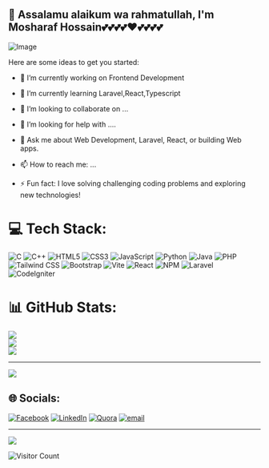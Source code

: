 ## 👋 Assalamu alaikum wa rahmatullah, I'm Mosharaf Hossain💕💕💕💕❤️💕💕💕💕


![Image](https://github.com/user-attachments/assets/2c05143d-6896-4991-bef5-546d7341421d)



Here are some ideas to get you started:

- 🔭 I’m currently working on Frontend Development
- 🌱 I’m currently learning Laravel,React,Typescript
- 👯 I’m looking to collaborate on ...
- 🤔 I’m looking for help with ....
- 💬 Ask me about Web Development, Laravel, React, or building Web apps.
- 📫 How to reach me: ...

- ⚡ Fun fact: I love solving challenging coding problems and exploring new technologies!
  

# 💻 Tech Stack:

![C](https://img.shields.io/badge/c-%2300599C.svg?style=for-the-badge&logo=c&logoColor=white) ![C++](https://img.shields.io/badge/c++-%2300599C.svg?style=for-the-badge&logo=c%2B%2B&logoColor=white) ![HTML5](https://img.shields.io/badge/html5-%23E34F26.svg?style=for-the-badge&logo=html5&logoColor=white)  ![CSS3](https://img.shields.io/badge/css3-%231572B6.svg?style=for-the-badge&logo=css3&logoColor=white)  ![JavaScript](https://img.shields.io/badge/javascript-%23323330.svg?style=for-the-badge&logo=javascript&logoColor=%23F7DF1E)  ![Python](https://img.shields.io/badge/python-3670A0?style=for-the-badge&logo=python&logoColor=ffdd54) ![Java](https://img.shields.io/badge/java-%23ED8B00.svg?style=for-the-badge&logo=openjdk&logoColor=white)  ![PHP](https://img.shields.io/badge/php-%23777BB4.svg?style=for-the-badge&logo=php&logoColor=white)  ![Tailwind CSS](https://img.shields.io/badge/tailwindcss-%2338B2AC.svg?style=for-the-badge&logo=tailwind-css&logoColor=white)  ![Bootstrap](https://img.shields.io/badge/bootstrap-%23563D7C.svg?style=for-the-badge&logo=bootstrap&logoColor=white)  ![Vite](https://img.shields.io/badge/vite-%23646CFF.svg?style=for-the-badge&logo=vite&logoColor=white)  ![React](https://img.shields.io/badge/react-%2361DAFB.svg?style=for-the-badge&logo=react&logoColor=white)  ![NPM](https://img.shields.io/badge/NPM-%23CB3837.svg?style=for-the-badge&logo=npm&logoColor=white)  ![Laravel](https://img.shields.io/badge/laravel-%23FF2D20.svg?style=for-the-badge&logo=laravel&logoColor=white)  ![CodeIgniter](https://img.shields.io/badge/codeigniter-%23EF4223.svg?style=for-the-badge&logo=codeigniter&logoColor=white)  

# 📊 GitHub Stats:

![](https://github-readme-stats.vercel.app/api?username=MosharafMehedi&theme=dark&hide_border=false&include_all_commits=false&count_private=false)<br/>
![](https://nirzak-streak-stats.vercel.app/?user=MosharafMehedi&theme=dark&hide_border=false)<br/>
![](https://github-readme-stats.vercel.app/api/top-langs/?username=MosharafMehedi&theme=dark&hide_border=false&include_all_commits=false&count_private=false&layout=compact)

---
[![](https://visitcount.itsvg.in/api?id=MosharafMehedi&icon=0&color=0)](https://visitcount.itsvg.in)

<!-- Proudly created with GPRM ( https://gprm.itsvg.in ) -->

## 🌐 Socials:
[![Facebook](https://img.shields.io/badge/Facebook-%231877F2.svg?logo=Facebook&logoColor=white)](https://facebook.com/crystal.mosharaf/) [![LinkedIn](https://img.shields.io/badge/LinkedIn-%230077B5.svg?logo=linkedin&logoColor=white)](https://linkedin.com/in/mosharaf-hossain-102847277/) [![Quora](https://img.shields.io/badge/Quora-%23B92B27.svg?logo=Quora&logoColor=white)](https://quora.com/profile/https://www.quora.com/profile/Arafat-Hossain-653) [![email](https://img.shields.io/badge/Email-D14836?logo=gmail&logoColor=white)](mailto:mosharafhossain4701@gmail.com) 


<!-- Proudly created with GPRM ( https://gprm.itsvg.in ) -->

---
[![](https://visitcount.itsvg.in/api?id=MosharafMehedi&icon=0&color=0)](https://visitcount.itsvg.in)

<!-- Proudly created with GPRM ( https://gprm.itsvg.in ) --> 
![Visitor Count](https://komarev.com/ghpvc/?username=mosharafmehedi&label=Profile%20Views&color=blue&style=flat)

